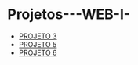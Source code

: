 # Projetos---WEB-I-

- [PROJETO 3](https://annaellycavitoria.github.io/PROJETO3---WEB-I/)
- [PROJETO 5](https://annaellycavitoria.github.io/PROJETO5---WEB-I/)
- [PROJETO 6](https://annaellycavitoria.github.io/PROJETO6---WEB-I/)
